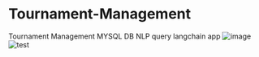 # Tournament-Management
Tournament Management MYSQL DB NLP query langchain app
![image](https://github.com/user-attachments/assets/707c8ffc-4774-497e-b8bf-61d5a28f120d)
![test](https://github.com/user-attachments/assets/c6f0a681-9cda-4fbb-a401-91f08a7a1cca)
